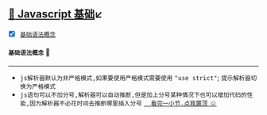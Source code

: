 <a id="top"  href="#">:maple_leaf: Javascript 基础</a>:arrow_lower_left:
-----

- [x] <a href="#BasicLanguge">`基础语法概念`</a>

#### <a id="BasicLanguge">`基础语法概念`</a>  :closed_umbrella: 
-----
* `js解析器默认为非严格模式,如果要使用严格模式需要使用` `"use strict"`; `提示解析器切换为严格模式`
* `js语句可以不加分号,解析器可以自动推断,但是加上分号某种情况下也可以增加代码的性能,因为解析器不必花时间去推断哪里插入分号`
<a href="#top">`  看完一小节.点我置顶`</small> :relaxed:</a> 
